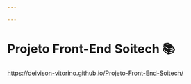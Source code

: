 ```yaml
---

---
```


# Projeto Front-End Soitech :books:

https://deivison-vitorino.github.io/Projeto-Front-End-Soitech/
